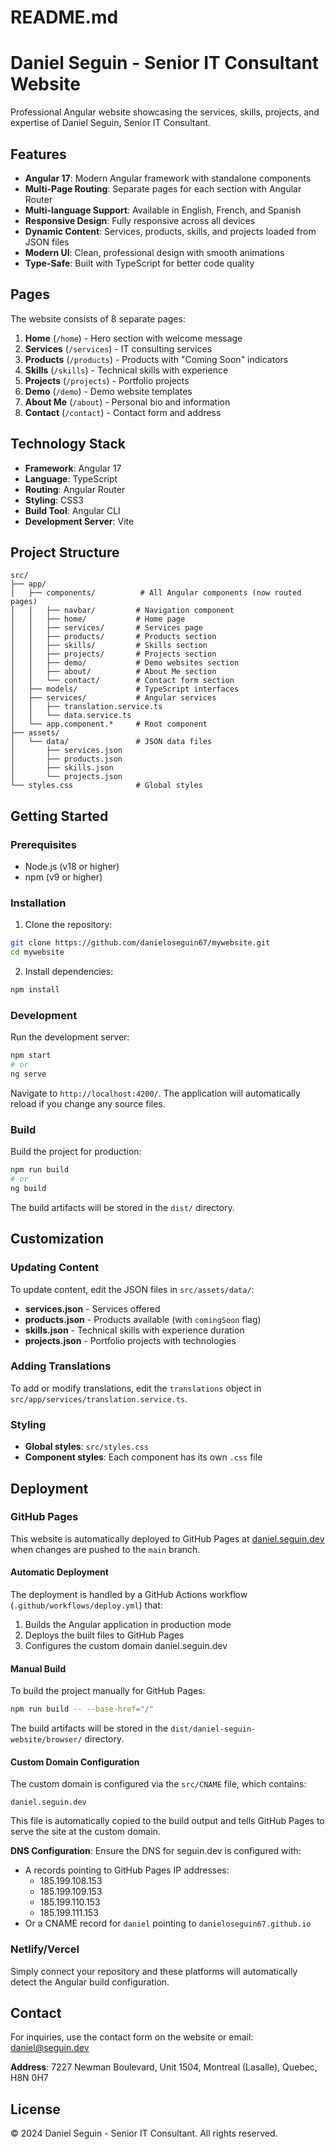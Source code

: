 # README.md

# Daniel Seguin - Senior IT Consultant Website

Professional Angular website showcasing the services, skills, projects, and expertise of Daniel Seguin, Senior IT Consultant.

## Features

- **Angular 17**: Modern Angular framework with standalone components
- **Multi-Page Routing**: Separate pages for each section with Angular Router
- **Multi-language Support**: Available in English, French, and Spanish
- **Responsive Design**: Fully responsive across all devices
- **Dynamic Content**: Services, products, skills, and projects loaded from JSON files
- **Modern UI**: Clean, professional design with smooth animations
- **Type-Safe**: Built with TypeScript for better code quality

## Pages

The website consists of 8 separate pages:
1. **Home** (`/home`) - Hero section with welcome message
2. **Services** (`/services`) - IT consulting services
3. **Products** (`/products`) - Products with "Coming Soon" indicators
4. **Skills** (`/skills`) - Technical skills with experience
5. **Projects** (`/projects`) - Portfolio projects
6. **Demo** (`/demo`) - Demo website templates
7. **About Me** (`/about`) - Personal bio and information
8. **Contact** (`/contact`) - Contact form and address

## Technology Stack

- **Framework**: Angular 17
- **Language**: TypeScript
- **Routing**: Angular Router
- **Styling**: CSS3
- **Build Tool**: Angular CLI
- **Development Server**: Vite

## Project Structure

```
src/
├── app/
│   ├── components/          # All Angular components (now routed pages)
│   │   ├── navbar/         # Navigation component
│   │   ├── home/           # Home page
│   │   ├── services/       # Services page
│   │   ├── products/       # Products section
│   │   ├── skills/         # Skills section
│   │   ├── projects/       # Projects section
│   │   ├── demo/           # Demo websites section
│   │   ├── about/          # About Me section
│   │   └── contact/        # Contact form section
│   ├── models/             # TypeScript interfaces
│   ├── services/           # Angular services
│   │   ├── translation.service.ts
│   │   └── data.service.ts
│   └── app.component.*     # Root component
├── assets/
│   └── data/               # JSON data files
│       ├── services.json
│       ├── products.json
│       ├── skills.json
│       └── projects.json
└── styles.css              # Global styles
```

## Getting Started

### Prerequisites

- Node.js (v18 or higher)
- npm (v9 or higher)

### Installation

1. Clone the repository:
```bash
git clone https://github.com/danieloseguin67/mywebsite.git
cd mywebsite
```

2. Install dependencies:
```bash
npm install
```

### Development

Run the development server:
```bash
npm start
# or
ng serve
```

Navigate to `http://localhost:4200/`. The application will automatically reload if you change any source files.

### Build

Build the project for production:
```bash
npm run build
# or
ng build
```

The build artifacts will be stored in the `dist/` directory.

## Customization

### Updating Content

To update content, edit the JSON files in `src/assets/data/`:

- **services.json** - Services offered
- **products.json** - Products available (with `comingSoon` flag)
- **skills.json** - Technical skills with experience duration
- **projects.json** - Portfolio projects with technologies

### Adding Translations

To add or modify translations, edit the `translations` object in `src/app/services/translation.service.ts`.

### Styling

- **Global styles**: `src/styles.css`
- **Component styles**: Each component has its own `.css` file

## Deployment

### GitHub Pages

This website is automatically deployed to GitHub Pages at [daniel.seguin.dev](https://daniel.seguin.dev) when changes are pushed to the `main` branch.

#### Automatic Deployment

The deployment is handled by a GitHub Actions workflow (`.github/workflows/deploy.yml`) that:
1. Builds the Angular application in production mode
2. Deploys the built files to GitHub Pages
3. Configures the custom domain daniel.seguin.dev

#### Manual Build

To build the project manually for GitHub Pages:

```bash
npm run build -- --base-href="/"
```

The build artifacts will be stored in the `dist/daniel-seguin-website/browser/` directory.

#### Custom Domain Configuration

The custom domain is configured via the `src/CNAME` file, which contains:
```
daniel.seguin.dev
```

This file is automatically copied to the build output and tells GitHub Pages to serve the site at the custom domain.

**DNS Configuration**: Ensure the DNS for seguin.dev is configured with:
- A records pointing to GitHub Pages IP addresses:
  - 185.199.108.153
  - 185.199.109.153
  - 185.199.110.153
  - 185.199.111.153
- Or a CNAME record for `daniel` pointing to `danieloseguin67.github.io`

### Netlify/Vercel

Simply connect your repository and these platforms will automatically detect the Angular build configuration.

## Contact

For inquiries, use the contact form on the website or email: daniel@seguin.dev

**Address**: 7227 Newman Boulevard, Unit 1504, Montreal (Lasalle), Quebec, H8N 0H7

## License

© 2024 Daniel Seguin - Senior IT Consultant. All rights reserved.
